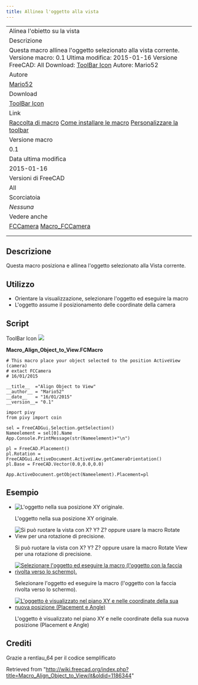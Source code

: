 ```yaml
---
title: Allinea l'oggetto alla vista
---
```


|                                                                                                                                                                                                                                                            |
| ---------------------------------------------------------------------------------------------------------------------------------------------------------------------------------------------------------------------------------------------------------- |
| Alinea l'obietto su la vista                                                                                                                                                                                                                               |
| Descrizione                                                                                                                                                                                                                                                |
| Questa macro allinea l'oggetto selezionato alla vista corrente. Versione macro: 0.1 Ultima modifica: 2015-01-16 Versione FreeCAD: All Download: [ToolBar Icon](https://www.freecadweb.org/wiki/images/f/f4/Macro_Align_Object_to_View.png) Autore: Mario52 |
| Autore                                                                                                                                                                                                                                                     |
| [Mario52](/User:Mario52 "User:Mario52")                                                                                                                                                                                                                    |
| Download                                                                                                                                                                                                                                                   |
| [ToolBar Icon](https://www.freecadweb.org/wiki/images/f/f4/Macro_Align_Object_to_View.png)                                                                                                                                                                 |
| Link                                                                                                                                                                                                                                                       |
| [Raccolta di macro](/Macros_recipes/it "Macros recipes/it") [Come installare le macro](/How_to_install_macros/it "How to install macros/it") [Personalizzare la toolbar](/Customize_Toolbars/it "Customize Toolbars/it")                                   |
| Versione macro                                                                                                                                                                                                                                             |
| 0.1                                                                                                                                                                                                                                                        |
| Data ultima modifica                                                                                                                                                                                                                                       |
| 2015-01-16                                                                                                                                                                                                                                                 |
| Versioni di FreeCAD                                                                                                                                                                                                                                        |
| All                                                                                                                                                                                                                                                        |
| Scorciatoia                                                                                                                                                                                                                                                |
| _Nessuna_                                                                                                                                                                                                                                                  |
| Vedere anche                                                                                                                                                                                                                                               |
| [FCCamera](/File:FCCamera_00.png "FCCamera") [Macro_FCCamera](/Macro_FCCamera/it "Macro FCCamera/it")                                                                                                                                                      |
|                                                                                                                                                                                                                                                            |
|                                                                                                                                                                                                                                                            |

## Descrizione

Questa macro posiziona e allinea l'oggetto selezionato alla Vista corrente.

## Utilizzo

- Orientare la visualizzazione, selezionare l'oggetto ed eseguire la macro
- L'oggetto assume il posizionamento delle coordinate della camera

## Script

ToolBar Icon ![](/images/Macro_Align_Object_to_View.png)

**Macro_Align_Object_to_View.FCMacro**

```
# This macro place your object selected to the position ActiveView (camera)
# extact FCCamera
# 16/01/2015

__title__  ="Align Object to View"
__author__ = "Mario52"
__date__   = "16/01/2015"
__version__= "0.1"

import pivy
from pivy import coin

sel = FreeCADGui.Selection.getSelection()
Nameelement = sel[0].Name
App.Console.PrintMessage(str(Nameelement)+"\n")

pl = FreeCAD.Placement()
pl.Rotation = FreeCADGui.ActiveDocument.ActiveView.getCameraOrientation()
pl.Base = FreeCAD.Vector(0.0,0.0,0.0)

App.ActiveDocument.getObject(Nameelement).Placement=pl
```

## Esempio

- ![L'oggetto nella sua posizione XY originale.](/images/Macro_Align_Object_to_View_01.png)

  L'oggetto nella sua posizione XY originale.

- ![Si può ruotare la vista con X? Y? Z? oppure usare la macro Rotate View per una rotazione di precisione.](/images/Macro_Align_Object_to_View_02.png)

  Si può ruotare la vista con X? Y? Z? oppure usare la macro Rotate View per una rotazione di precisione.

- [![Selezionare l'oggetto ed eseguire la macro (l'oggetto con la faccia rivolta verso lo schermo).](/images/Macro_Align_Object_to_View_03.png)](/File:Macro_Align_Object_to_View_03.png  "Selezionare l'oggetto ed eseguire la macro (l'oggetto con la faccia rivolta verso lo schermo).")

  Selezionare l'oggetto ed eseguire la macro (l'oggetto con la faccia rivolta verso lo schermo).

- [![L'oggetto è visualizzato nel piano XY e nelle coordinate della sua nuova posizione (Placement e Angle)](/images/Macro_Align_Object_to_View_04.png)](/File:Macro_Align_Object_to_View_04.png  "L'oggetto è visualizzato nel piano XY e nelle coordinate della sua nuova posizione (Placement e Angle)")

  L'oggetto è visualizzato nel piano XY e nelle coordinate della sua nuova posizione (Placement e Angle)

## Crediti

Grazie a rentlau_64 per il codice semplificato

Retrieved from "<http://wiki.freecad.org/index.php?title=Macro_Align_Object_to_View/it&oldid=1186344>"
